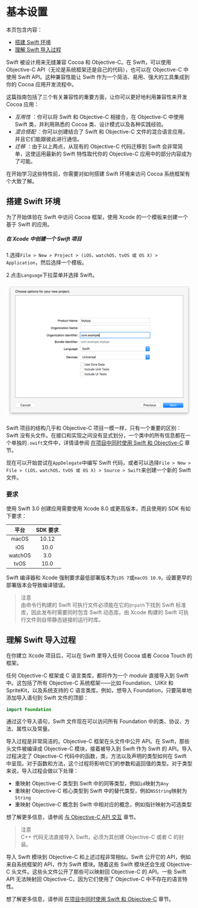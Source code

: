 # 基本设置

本页包含内容：

- [搭建 Swift 环境](#setting_up_your_swift_environment)
- [理解 Swift 导入过程](#understanding_the_swift_import_process)

Swift 被设计用来无缝兼容 Cocoa 和 Objective-C。在 Swift，可以使用 Objective-C API（无论是系统框架还是自己的代码），也可以在 Objective-C 中使用 Swift API。这种兼容性能让 Swift 作为一个简洁、易用、强大的工具集成到你的 Cocoa 应用开发流程中。

这篇指南包括了三个有关兼容性的重要方面，让你可以更好地利用兼容性来开发 Cocoa 应用：

- *互用性* ：你可以将 Swift 和 Objective-C 相接合，在 Objective-C 中使用 Swift 类，并利用熟悉的 Cocoa 类、设计模式以及各种实践经验。
- *混合搭配* ：你可以创建结合了 Swift 和 Objective-C 文件的混合语言应用，并且它们能跟彼此进行通信。
- *迁移* ：由于以上两点，从现有的 Objective-C 代码迁移到 Swift 会非常简单，这使运用最新的 Swift 特性取代你的 Objective-C 应用中的部分内容成为了可能。

在开始学习这些特性前，你需要对如何搭建 Swift 环境来访问 Cocoa 系统框架有个大致了解。

<a name="setting_up_your_swift_environment"></a>
## 搭建 Swift 环境

为了开始体验在 Swift 中访问 Cocoa 框架，使用 Xcode 的一个模板来创建一个基于 Swift 的应用。

##### 在 Xcode 中创建一个 Swift 项目

1.选择`File > New > Project > (iOS，watchOS，tvOS 或 OS X) > Application`，然后选择一个模板。

2.点击`Language`下拉菜单并选择 Swift。

![](newproject_2x.png)

Swift 项目的结构几乎和 Objective-C 项目一模一样，只有一个重要的区别：Swift 没有头文件。在接口和实现之间没有显式划分，一个类中的所有信息都在一个单独的`.swift`文件中，详情请参阅 [在项目中同时使用 Swift 和 Objective-C](../03-Mix%20and%20Match/Swift%20and%20Objective-C%20in%20the%20Same%20Project.md) 章节。

现在可以开始尝试在`AppDelegate`中编写 Swift 代码，或者可以选择`File > New > File > (iOS，watchOS，tvOS 或 OS X) > Source > Swift`来创建一个新的 Swift 文件。

### 要求

使用 Swift 3.0 创建应用需要使用 Xcode 8.0 或更高版本，而且使用的 SDK 有如下要求：


平台 | SDK 要求
:---: | :---:
macOS | 10.12
iOS | 10.0
watchOS | 3.0
tvOS | 10.0

Swift 编译器和 Xcode 强制要求最低部署版本为`iOS 7`或`macOS 10.9`，设置更早的部署版本会导致编译错误。

> 注意  
> 由命令行构建的 Swift 可执行文件必须能在它的`@rpath`下找到 Swift 标准库，因此发布时需要同时包含 Swift 动态库。由 Xcode 构建的 Swift 可执行文件则自带静态链接的运行时库。

<a name="understanding_the_swift_import_process"></a>
## 理解 Swift 导入过程

在你建立 Xcode 项目后，可以在 Swift 里导入任何 Cocoa 或者 Cocoa Touch 的框架。

任何 Objective-C 框架或 C 语言类库，都将作为一个 *module* 直接导入到 Swift 中。这包括了所有 Objective-C 系统框架——比如 Foundation、UIKit 和 SpriteKit，以及系统支持的 C 语言类库。例如，想导入 Foundation，只要简单地添加导入语句到 Swift 文件的顶部：

```swift 
import Foundation
```

通过这个导入语句，Swift 文件现在可以访问所有 Foundation 中的类、协议、方法、属性以及常量。

导入过程是非常简洁的。Objective-C 框架在头文件中公开 API。在 Swift，那些头文件被编译成 Objective-C 模块，接着被导入到 Swift 作为 Swift 的 API。导入过程决定了 Objective-C 代码中的函数，类，方法以及声明的类型如何在 Swift 中呈现。对于函数和方法，这个过程将影响它们的参数和返回值的类型。对于类型来说，导入过程会做以下处理：

- 重映射 Objective-C 类型到 Swift 中的同等类型，例如`id`映射为`Any`
- 重映射 Objective-C 核心类型到 Swift 中的替代类型，例如`NSString`映射为`String`
- 重映射 Objective-C 概念到 Swift 中相对应的概念，例如指针映射为可选类型

想了解更多信息，请参阅 [与 Objective-C API 交互](../02-Interoperability/01-Interacting%20with%20Objective-C%20APIs.md) 章节。

> 注意  
> C++ 代码无法直接导入 Swift，必须为其创建 Objective-C 或者 C 的封装。

导入 Swift 模块到 Objective-C 和上述过程非常相似。Swift 公开它的 API，例如来自系统框架的 API，作为 Swift 模块。随着这些 Swift 模块还会生成 Objective-C 头文件。这些头文件公开了那些可以映射回 Objective-C 的 API。一些 Swift API 无法映射回 Objective-C，因为它们使用了 Objective-C 中不存在的语言特性。

想了解更多信息，请参阅 [在项目中同时使用 Swift 和 Objective-C](../03-Mix%20and%20Match/Swift%20and%20Objective-C%20in%20the%20Same%20Project.md) 章节。
